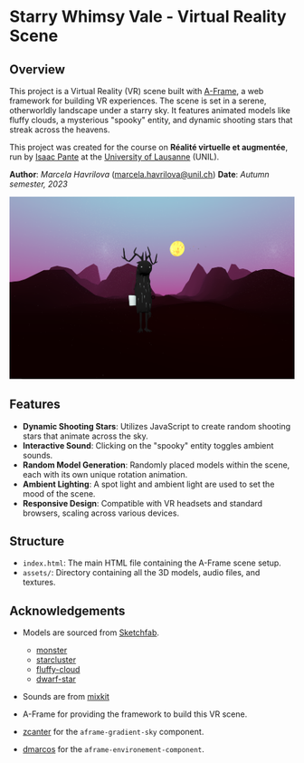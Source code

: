 # Starry Whimsy Vale - Virtual Reality Scene

## Overview

This project is a Virtual Reality (VR) scene built with [A-Frame](https://aframe.io/), a web framework for building VR experiences. The scene is set in a serene, otherworldly landscape under a starry sky. It features animated models like fluffy clouds, a mysterious "spooky" entity, and dynamic shooting stars that streak across the heavens.

 This project was created for the course on **Réalité virtuelle et augmentée**, run by [Isaac Pante](https://github.com/ipante) at the [University of Lausanne](https://www.unil.ch/) (UNIL).

**Author**: _Marcela Havrilova_ (<marcela.havrilova@unil.ch>)
**Date**: _Autumn semester, 2023_


![VR Scene Preview](https://github.com/NoxuuLab/Starry-Whimsy-Vale-VR/blob/607b212eb6ab4a17399d2763f11b87412eb55e3e/assets/Screenshot.png)

## Features

- **Dynamic Shooting Stars**: Utilizes JavaScript to create random shooting stars that animate across the sky.
- **Interactive Sound**: Clicking on the "spooky" entity toggles ambient sounds.
- **Random Model Generation**: Randomly placed models within the scene, each with its own unique rotation animation.
- **Ambient Lighting**: A spot light and ambient light are used to set the mood of the scene.
- **Responsive Design**: Compatible with VR headsets and standard browsers, scaling across various devices.

## Structure

- `index.html`: The main HTML file containing the A-Frame scene setup.
- `assets/`: Directory containing all the 3D models, audio files, and textures.


## Acknowledgements

- Models are sourced from [Sketchfab](https://sketchfab.com/).
    - [monster](https://skfb.ly/oqySC)
    - [starcluster](https://skfb.ly/6SIpF)
    - [fluffy-cloud](https://skfb.ly/6RFxT)
    - [dwarf-star](https://skfb.ly/oPvHr)
      
- Sounds are from [mixkit](https://mixkit.co/free-sound-effects/monster/)
- A-Frame for providing the framework to build this VR scene.
- [zcanter](https://github.com/zcanter) for the `aframe-gradient-sky` component.
- [dmarcos](https://www.npmjs.com/package/aframe-environment-component) for the `aframe-environement-component`.




